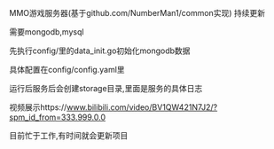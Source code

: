MMO游戏服务器(基于github.com/NumberMan1/common实现) 持续更新

需要mongodb,mysql

先执行config/里的data_init.go初始化mongodb数据

具体配置在config/config.yaml里

运行后服务后会创建storage目录,里面是服务的具体日志

视频展示https://www.bilibili.com/video/BV1QW421N7J2/?spm_id_from=333.999.0.0

目前忙于工作,有时间就会更新项目